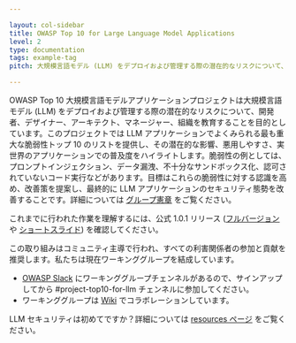 ```yaml
---

layout: col-sidebar
title: OWASP Top 10 for Large Language Model Applications
level: 2
type: documentation
tags: example-tag
pitch: 大規模言語モデル (LLM) をデプロイおよび管理する際の潜在的なリスクについて、開発者、デザイナー、アーキテクト、マネージャー、組織を教育することを目的としています。

---
```


OWASP Top 10 大規模言語モデルアプリケーションプロジェクトは大規模言語モデル (LLM) をデプロイおよび管理する際の潜在的なリスクについて、開発者、デザイナー、アーキテクト、マネージャー、組織を教育することを目的としています。このプロジェクトでは LLM アプリケーションでよくみられる最も重大な脆弱性トップ 10 のリストを提供し、その潜在的な影響、悪用しやすさ、実世界のアプリケーションでの普及度をハイライトします。脆弱性の例としては、プロンプトインジェクション、データ漏洩、不十分なサンドボックス化、認可されていないコード実行などがあります。目標はこれらの脆弱性に対する認識を高め、改善策を提案し、最終的に LLM アプリケーションのセキュリティ態勢を改善することです。詳細については [グループ憲章](https://github.com/OWASP/www-project-top-10-for-large-language-model-applications/wiki/Charter) をご覧ください。

これまでに行われた作業を理解するには、公式 1.0.1 リリース ([フルバージョン](https://github.com/OWASP/www-project-top-10-for-large-language-model-applications/blob/main/assets/PDF/OWASP-Top-10-for-LLMs-2023-v1_0_1.pdf) や [ショートスライド](https://github.com/OWASP/www-project-top-10-for-large-language-model-applications/blob/main/assets/PDF/OWASP-Top-10-for-LLMs-2023-slides-v1_0_1.pdf)) を確認してください。

この取り組みはコミュニティ主導で行われ、すべての利害関係者の参加と貢献を推奨します。私たちは現在ワーキンググループを結成しています。

* [OWASP Slack](https://owasp.org/slack/invite) にワーキンググループチェンネルがあるので、サインアップしてから #project-top10-for-llm チェンネルに参加してください。
* ワーキンググループは [Wiki](https://github.com/OWASP/www-project-top-10-for-large-language-model-applications/wiki) でコラボレーションしています。

LLM セキュリティは初めてですか？詳細については [resources ページ](https://github.com/OWASP/www-project-top-10-for-large-language-model-applications/wiki/Educational-Resources) をご覧ください。
